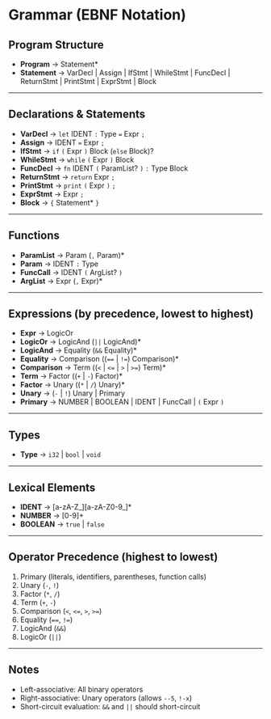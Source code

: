 # Grammar (EBNF Notation)

## Program Structure

- **Program** → Statement*
- **Statement** → VarDecl | Assign | IfStmt | WhileStmt | FuncDecl | ReturnStmt | PrintStmt | ExprStmt | Block

---

## Declarations & Statements

- **VarDecl** → `let` IDENT `:` Type `=` Expr `;`
- **Assign** → IDENT `=` Expr `;`
- **IfStmt** → `if` `(` Expr `)` Block (`else` Block)?
- **WhileStmt** → `while` `(` Expr `)` Block
- **FuncDecl** → `fn` IDENT `(` ParamList? `)` `:` Type Block
- **ReturnStmt** → `return` Expr `;`
- **PrintStmt** → `print` `(` Expr `)` `;`
- **ExprStmt** → Expr `;`
- **Block** → `{` Statement* `}`

---

## Functions

- **ParamList** → Param (`,` Param)*
- **Param** → IDENT `:` Type
- **FuncCall** → IDENT `(` ArgList? `)`
- **ArgList** → Expr (`,` Expr)*

---

## Expressions (by precedence, lowest to highest)

- **Expr** → LogicOr
- **LogicOr** → LogicAnd (`||` LogicAnd)*
- **LogicAnd** → Equality (`&&` Equality)*
- **Equality** → Comparison ((`==` | `!=`) Comparison)*
- **Comparison** → Term ((`<` | `<=` | `>` | `>=`) Term)*
- **Term** → Factor ((`+` | `-`) Factor)*
- **Factor** → Unary ((`*` | `/`) Unary)*
- **Unary** → (`-` | `!`) Unary | Primary
- **Primary** → NUMBER | BOOLEAN | IDENT | FuncCall | `(` Expr `)`

---

## Types

- **Type** → `i32` | `bool` | `void`

---

## Lexical Elements

- **IDENT** → [a-zA-Z_][a-zA-Z0-9_]*
- **NUMBER** → [0-9]+
- **BOOLEAN** → `true` | `false`

---

## Operator Precedence (highest to lowest)

1. Primary (literals, identifiers, parentheses, function calls)
2. Unary (`-`, `!`)
3. Factor (`*`, `/`)
4. Term (`+`, `-`)
5. Comparison (`<`, `<=`, `>`, `>=`)
6. Equality (`==`, `!=`)
7. LogicAnd (`&&`)
8. LogicOr (`||`)

---

## Notes

- Left-associative: All binary operators
- Right-associative: Unary operators (allows `--5`, `!-x`)
- Short-circuit evaluation: `&&` and `||` should short-circuit
